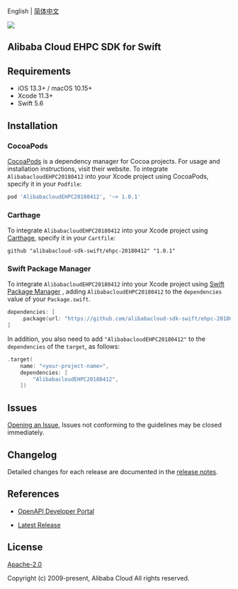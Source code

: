 English | [简体中文](README-CN.md)

![](https://aliyunsdk-pages.alicdn.com/icons/AlibabaCloud.svg)

## Alibaba Cloud EHPC SDK for Swift

## Requirements

- iOS 13.3+ / macOS 10.15+
- Xcode 11.3+
- Swift 5.6

## Installation

### CocoaPods

[CocoaPods](https://cocoapods.org) is a dependency manager for Cocoa projects. For usage and installation instructions, visit their website. To integrate `AlibabacloudEHPC20180412` into your Xcode project using CocoaPods, specify it in your `Podfile`:

```ruby
pod 'AlibabacloudEHPC20180412', '~> 1.0.1'
```

### Carthage

To integrate `AlibabacloudEHPC20180412` into your Xcode project using [Carthage](https://github.com/Carthage/Carthage), specify it in your `Cartfile`:

```ogdl
github "alibabacloud-sdk-swift/ehpc-20180412" "1.0.1"
```

### Swift Package Manager

To integrate `AlibabacloudEHPC20180412` into your Xcode project using [Swift Package Manager](https://swift.org/package-manager/) , adding `AlibabacloudEHPC20180412` to the `dependencies` value of your `Package.swift`.

```swift
dependencies: [
    .package(url: "https://github.com/alibabacloud-sdk-swift/ehpc-20180412.git", from: "1.0.1")
]
```

In addition, you also need to add `"AlibabacloudEHPC20180412"` to the `dependencies` of the `target`, as follows:

```swift
.target(
    name: "<your-project-name>",
    dependencies: [
        "AlibabacloudEHPC20180412",
    ])
```

## Issues

[Opening an Issue](https://github.com/alibabacloud-sdk-swift/ehpc-20180412/issues/new), Issues not conforming to the guidelines may be closed immediately.

## Changelog

Detailed changes for each release are documented in the [release notes](./ChangeLog.txt).

## References

* [OpenAPI Developer Portal](https://next.api.alibabacloud.com/home)
- [Latest Release](https://github.com/alibabacloud-sdk-swift/ehpc-20180412)

## License

[Apache-2.0](http://www.apache.org/licenses/LICENSE-2.0)

Copyright (c) 2009-present, Alibaba Cloud All rights reserved.
